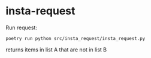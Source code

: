 # insta-request

Run request: 

`poetry run python src/insta_request/insta_request.py `

returns items in list A that are not in list B